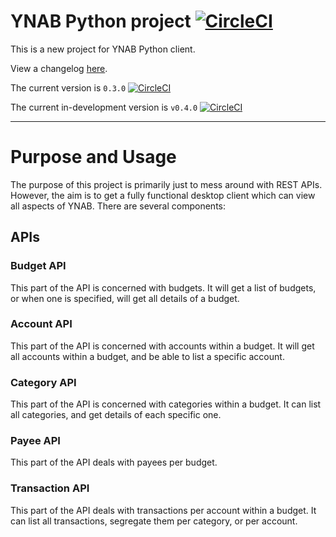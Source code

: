 # YNAB Python project [![CircleCI](https://circleci.com/gh/GNewbury1/ynab-client/tree/master.svg?style=svg)](https://circleci.com/gh/GNewbury1/ynab-client/tree/master)


This is a new project for YNAB Python client.

View a changelog [here](CHANGELOG.md).

The current version is `0.3.0` [![CircleCI](https://circleci.com/gh/GNewbury1/ynab-client/tree/feature%2F0.3.0.svg?style=svg)](https://circleci.com/gh/GNewbury1/ynab-client/tree/feature%2F0.3.0)

The current in-development version is `v0.4.0` [![CircleCI](https://circleci.com/gh/GNewbury1/ynab-client/tree/release%2Fv0.4.0.svg?style=svg)](https://circleci.com/gh/GNewbury1/ynab-client/tree/release%2Fv0.4.0)

---

# Purpose and Usage

The purpose of this project is primarily just to mess around with REST APIs. However, the aim is to get a fully functional desktop client which can view all aspects of YNAB. There are several components:

## APIs

### Budget API

This part of the API is concerned with budgets. It will get a list of budgets, or when one is specified, will get all details of a budget.

### Account API

This part of the API is concerned with accounts within a budget. It will get all accounts within a budget, and be able to list a specific account.

### Category API

This part of the API is concerned with categories within a budget. It can list all categories, and get details of each specific one.

### Payee API

This part of the API deals with payees per budget.

### Transaction API

This part of the API deals with transactions per account within a budget. It can list all transactions, segregate them per category, or per account.
